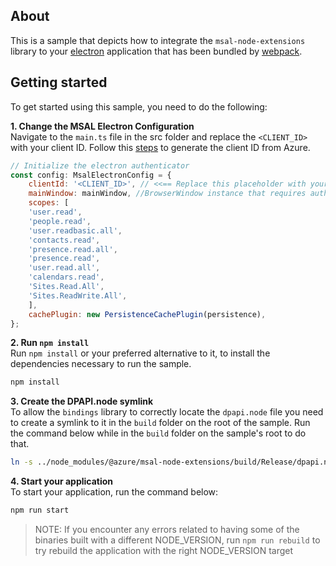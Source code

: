 ## About
This is a sample that depicts how to integrate the `msal-node-extensions` library to your [electron](https://www.electronjs.org/) application that has been bundled by [webpack](https://webpack.js.org/).

## Getting started
To get started using this sample, you need to do the following:

**1. Change the MSAL Electron Configuration** \
Navigate to the `main.ts` file in the src folder and replace the `<CLIENT_ID>` with your client ID. Follow this [steps](https://docs.microsoft.com/en-us/graph/toolkit/get-started/build-an-electron-app#add-new-application-registration-in-azure-ad-to-get-a-client-id) to generate the client ID from Azure.

```js
// Initialize the electron authenticator
const config: MsalElectronConfig = {
    clientId: '<CLIENT_ID>', // <<== Replace this placeholder with your client ID
    mainWindow: mainWindow, //BrowserWindow instance that requires auth
    scopes: [
    'user.read',
    'people.read',
    'user.readbasic.all',
    'contacts.read',
    'presence.read.all',
    'presence.read',
    'user.read.all',
    'calendars.read',
    'Sites.Read.All',
    'Sites.ReadWrite.All',
    ],
    cachePlugin: new PersistenceCachePlugin(persistence),
};
```

**2. Run `npm install`** \
Run `npm install` or your preferred alternative to it, to install the dependencies necessary to run the sample.

```bash
npm install
```

**3. Create the DPAPI.node symlink** \
To allow the `bindings` library to correctly locate the `dpapi.node` file you need to create a symlink to it in the `build` folder on the root of the sample. Run the command below while in the `build` folder on the sample's root to do that.

```bash
ln -s ../node_modules/@azure/msal-node-extensions/build/Release/dpapi.node dpapi.node
```

**4. Start your application** \
To start your application, run the command below:

```bash
npm run start
```

> NOTE: If you encounter any errors related to having some of the binaries built with a different NODE_VERSION, run `npm run rebuild` to try rebuild the application with the right NODE_VERSION target